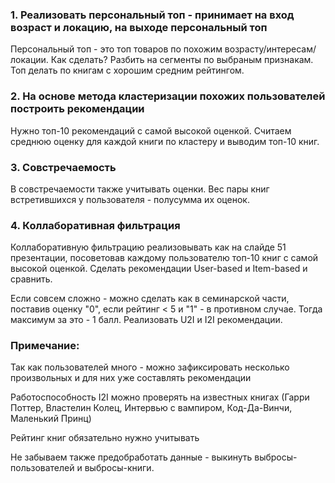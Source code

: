 ### 1. Реализовать персональный топ  - принимает на вход возраст и локацию, на выходе персональный топ  

Персональный топ - это топ товаров по похожим возрасту/интересам/локации. Как сделать? Разбить на сегменты по выбраным признакам. Топ делать по книгам с хорошим средним рейтингом.

### 2. На основе метода кластеризации похожих пользователей построить рекомендации 

Нужно топ-10 рекомендаций с самой высокой оценкой. Считаем среднюю оценку для каждой книги по кластеру и выводим топ-10 книг.

### 3. Совстречаемость

В совстречаемости также учитывать оценки. Вес пары книг встретившихся у пользователя - полусумма их оценок.

### 4. Коллаборативная фильтрация

Коллаборативную фильтрацию реализовывать как на слайде 51 презентации, посоветовав каждому пользователю топ-10 книг с самой высокой оценкой. Сделать рекомендации User-based и Item-based и сравнить.

Если совсем сложно - можно сделать как в семинарской части, поставив оценку "0", если рейтинг < 5 и "1" - в противном случае. Тогда максимум за это - 1 балл. Реализовать U2I и I2I рекомендации.

### Примечание:

Так как пользователей много - можно зафиксировать несколько произвольных и для них уже составлять рекомендации

Работоспособность I2I можно проверять на известных книгах (Гарри Поттер, Властелин Колец, Интервью с вампиром, Код-Да-Винчи, Маленький Принц)

Рейтинг книг обязательно нужно учитывать

Не забываем также предобработать данные - выкинуть выбросы-пользователей и выбросы-книги.
